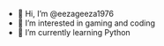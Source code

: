 - 👋 Hi, I’m @eezageeza1976
- 👀 I’m interested in gaming and coding
- 🌱 I’m currently learning Python

<!---
eezageeza1976/eezageeza1976 is a ✨ special ✨ repository because its `README.md` (this file) appears on your GitHub profile.
You can click the Preview link to take a look at your changes.
--->
